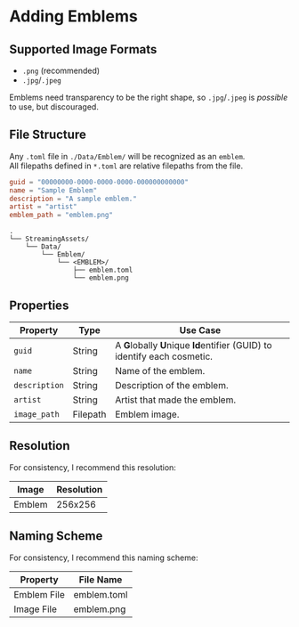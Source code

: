 # Adding Emblems

## Supported Image Formats
- `.png` (recommended)
- `.jpg`/`.jpeg`

Emblems need transparency to be the right shape, so `.jpg`/`.jpeg` is *possible* to use, but discouraged.

## File Structure

Any `.toml` file in `./Data/Emblem/` will be recognized as an `emblem`.  
All filepaths defined in `*.toml` are relative filepaths from the file.

```toml
guid = "00000000-0000-0000-0000-000000000000"
name = "Sample Emblem"
description = "A sample emblem."
artist = "artist"
emblem_path = "emblem.png"
```

```file tree
.
└── StreamingAssets/
    └── Data/
        └── Emblem/
            └── <EMBLEM>/
                ├── emblem.toml
                └── emblem.png
```

## Properties

| Property      | Type     | Use Case                                                                   |
|---------------|----------|----------------------------------------------------------------------------|
| `guid`        | String   | A **G**lobally **U**nique **Id**entifier (GUID) to identify each cosmetic. |
| `name`        | String   | Name of the emblem.                                                        |
| `description` | String   | Description of the emblem.                                                 |
| `artist`      | String   | Artist that made the emblem.                                               |
| `image_path`  | Filepath | Emblem image.                                                              |

## Resolution

For consistency, I recommend this resolution:

| Image  | Resolution |
|--------|------------|
| Emblem | 256x256    |

## Naming Scheme

For consistency, I recommend this naming scheme:

| Property    | File Name   |
|-------------|-------------|
| Emblem File | emblem.toml |
| Image File  | emblem.png  |

